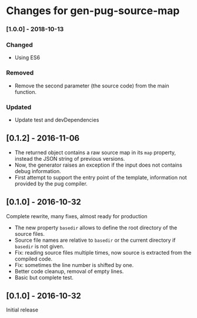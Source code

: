 # Changes for gen-pug-source-map

### [1.0.0] - 2018-10-13

### Changed
- Using ES6

### Removed
- Remove the second parameter (the source code) from the main function.

### Updated
- Update test and devDependencies

## [0.1.2] - 2016-11-06

- The returned object contains a raw source map in its `map` property, instead the JSON string of previous versions.
- Now, the generator raises an exception if the input does not contains debug information.
- First attempt to support the entry point of the template, information not provided by the pug compiler.

## [0.1.0] - 2016-10-32

Complete rewrite, many fixes, almost ready for production

- The new property `basedir` allows to define the root directory of the source files.
- Source file names are relative to `basedir` or the current directory if `basedir` is not given.
- Fix: reading source files multiple times, now source is extracted from the compiled code.
- Fix: sometimes the line number is shifted by one.
- Better code cleanup, removal of empty lines.
- Basic but complete test.

## [0.1.0] - 2016-10-32

Initial release
